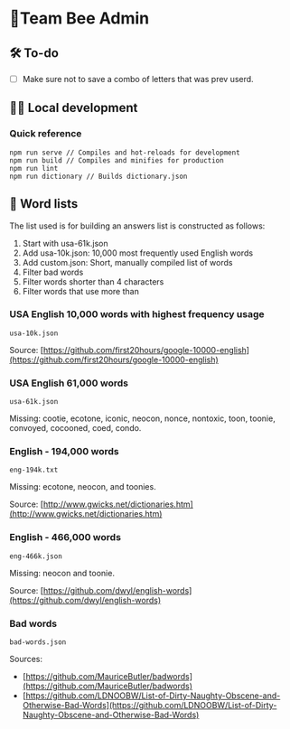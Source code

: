 # 🐝Team Bee Admin


## 🛠 To-do

- [ ] Make sure not to save a combo of letters that was prev userd.



## 👨‍💻 Local development

### Quick reference

```
npm run serve // Compiles and hot-reloads for development
npm run build // Compiles and minifies for production
npm run lint
npm run dictionary // Builds dictionary.json
```

## 📖 Word lists

The list used is for building an answers list is constructed as follows:

1. Start with usa-61k.json
2. Add usa-10k.json: 10,000 most frequently used English words
3. Add custom.json: Short, manually compiled list of words
4. Filter bad words
5. Filter words shorter than 4 characters
6. Filter words that use more than


### USA English 10,000 words with highest frequency usage
`usa-10k.json`

Source: [https://github.com/first20hours/google-10000-english](https://github.com/first20hours/google-10000-english)


### USA English 61,000 words
`usa-61k.json`

Missing: cootie, ecotone, iconic, neocon, nonce, nontoxic, toon, toonie, convoyed, cocooned, coed, condo.


### English - 194,000 words
`eng-194k.txt`

Missing: ecotone, neocon, and toonies.

Source: [http://www.gwicks.net/dictionaries.htm](http://www.gwicks.net/dictionaries.htm)

### English - 466,000 words
`eng-466k.json`

Missing: neocon and toonie.

Source: [https://github.com/dwyl/english-words](https://github.com/dwyl/english-words)


### Bad words
`bad-words.json`

Sources:
- [https://github.com/MauriceButler/badwords](https://github.com/MauriceButler/badwords)
- [https://github.com/LDNOOBW/List-of-Dirty-Naughty-Obscene-and-Otherwise-Bad-Words](https://github.com/LDNOOBW/List-of-Dirty-Naughty-Obscene-and-Otherwise-Bad-Words)
